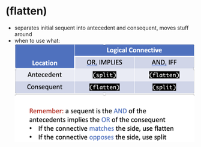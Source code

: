 (flatten)
=======
- separates initial sequent into antecedent and consequent, moves stuff around
- when to use what: ![image.png](../assets/when_flatten_split.png)
